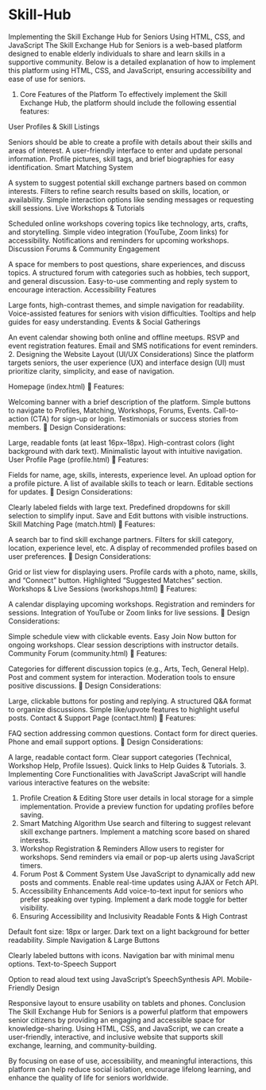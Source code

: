 # Skill-Hub

Implementing the Skill Exchange Hub for Seniors Using HTML, CSS, and JavaScript
The Skill Exchange Hub for Seniors is a web-based platform designed to enable elderly individuals to share and learn skills in a supportive community. Below is a detailed explanation of how to implement this platform using HTML, CSS, and JavaScript, ensuring accessibility and ease of use for seniors.

1. Core Features of the Platform
To effectively implement the Skill Exchange Hub, the platform should include the following essential features:

User Profiles & Skill Listings

Seniors should be able to create a profile with details about their skills and areas of interest.
A user-friendly interface to enter and update personal information.
Profile pictures, skill tags, and brief biographies for easy identification.
Smart Matching System

A system to suggest potential skill exchange partners based on common interests.
Filters to refine search results based on skills, location, or availability.
Simple interaction options like sending messages or requesting skill sessions.
Live Workshops & Tutorials

Scheduled online workshops covering topics like technology, arts, crafts, and storytelling.
Simple video integration (YouTube, Zoom links) for accessibility.
Notifications and reminders for upcoming workshops.
Discussion Forums & Community Engagement

A space for members to post questions, share experiences, and discuss topics.
A structured forum with categories such as hobbies, tech support, and general discussion.
Easy-to-use commenting and reply system to encourage interaction.
Accessibility Features

Large fonts, high-contrast themes, and simple navigation for readability.
Voice-assisted features for seniors with vision difficulties.
Tooltips and help guides for easy understanding.
Events & Social Gatherings

An event calendar showing both online and offline meetups.
RSVP and event registration features.
Email and SMS notifications for event reminders.
2. Designing the Website Layout (UI/UX Considerations)
Since the platform targets seniors, the user experience (UX) and interface design (UI) must prioritize clarity, simplicity, and ease of navigation.

Homepage (index.html)
🔹 Features:

Welcoming banner with a brief description of the platform.
Simple buttons to navigate to Profiles, Matching, Workshops, Forums, Events.
Call-to-action (CTA) for sign-up or login.
Testimonials or success stories from members.
🔹 Design Considerations:

Large, readable fonts (at least 16px–18px).
High-contrast colors (light background with dark text).
Minimalistic layout with intuitive navigation.
User Profile Page (profile.html)
🔹 Features:

Fields for name, age, skills, interests, experience level.
An upload option for a profile picture.
A list of available skills to teach or learn.
Editable sections for updates.
🔹 Design Considerations:

Clearly labeled fields with large text.
Predefined dropdowns for skill selection to simplify input.
Save and Edit buttons with visible instructions.
Skill Matching Page (match.html)
🔹 Features:

A search bar to find skill exchange partners.
Filters for skill category, location, experience level, etc.
A display of recommended profiles based on user preferences.
🔹 Design Considerations:

Grid or list view for displaying users.
Profile cards with a photo, name, skills, and “Connect” button.
Highlighted “Suggested Matches” section.
Workshops & Live Sessions (workshops.html)
🔹 Features:

A calendar displaying upcoming workshops.
Registration and reminders for sessions.
Integration of YouTube or Zoom links for live sessions.
🔹 Design Considerations:

Simple schedule view with clickable events.
Easy Join Now button for ongoing workshops.
Clear session descriptions with instructor details.
Community Forum (community.html)
🔹 Features:

Categories for different discussion topics (e.g., Arts, Tech, General Help).
Post and comment system for interaction.
Moderation tools to ensure positive discussions.
🔹 Design Considerations:

Large, clickable buttons for posting and replying.
A structured Q&A format to organize discussions.
Simple like/upvote features to highlight useful posts.
Contact & Support Page (contact.html)
🔹 Features:

FAQ section addressing common questions.
Contact form for direct queries.
Phone and email support options.
🔹 Design Considerations:

A large, readable contact form.
Clear support categories (Technical, Workshop Help, Profile Issues).
Quick links to Help Guides & Tutorials.
3. Implementing Core Functionalities with JavaScript
JavaScript will handle various interactive features on the website:

1. Profile Creation & Editing
Store user details in local storage for a simple implementation.
Provide a preview function for updating profiles before saving.
2. Smart Matching Algorithm
Use search and filtering to suggest relevant skill exchange partners.
Implement a matching score based on shared interests.
3. Workshop Registration & Reminders
Allow users to register for workshops.
Send reminders via email or pop-up alerts using JavaScript timers.
4. Forum Post & Comment System
Use JavaScript to dynamically add new posts and comments.
Enable real-time updates using AJAX or Fetch API.
5. Accessibility Enhancements
Add voice-to-text input for seniors who prefer speaking over typing.
Implement a dark mode toggle for better visibility.
4. Ensuring Accessibility and Inclusivity
Readable Fonts & High Contrast

Default font size: 18px or larger.
Dark text on a light background for better readability.
Simple Navigation & Large Buttons

Clearly labeled buttons with icons.
Navigation bar with minimal menu options.
Text-to-Speech Support

Option to read aloud text using JavaScript’s SpeechSynthesis API.
Mobile-Friendly Design

Responsive layout to ensure usability on tablets and phones.
Conclusion
The Skill Exchange Hub for Seniors is a powerful platform that empowers senior citizens by providing an engaging and accessible space for knowledge-sharing. Using HTML, CSS, and JavaScript, we can create a user-friendly, interactive, and inclusive website that supports skill exchange, learning, and community-building.

By focusing on ease of use, accessibility, and meaningful interactions, this platform can help reduce social isolation, encourage lifelong learning, and enhance the quality of life for seniors worldwide.
